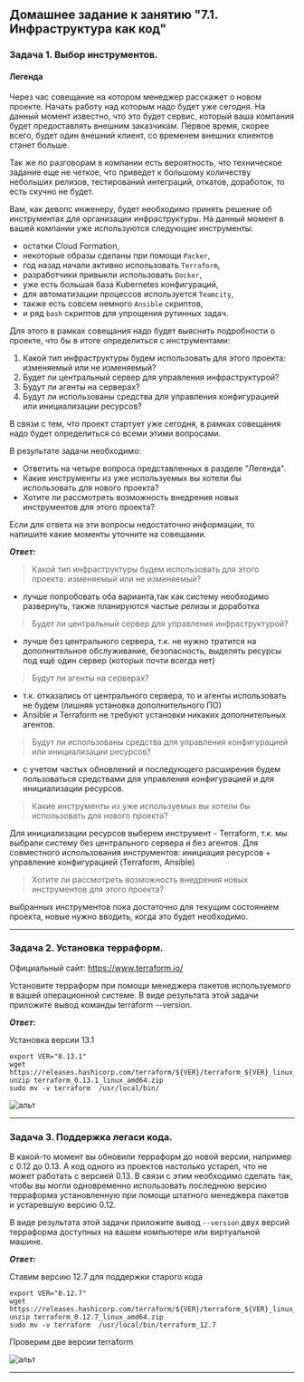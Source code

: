 ## Домашнее задание к занятию "7.1. Инфраструктура как код"


### Задача 1. Выбор инструментов.

#### Легенда
  Через час совещание на котором менеджер расскажет о новом проекте. Начать работу над которым надо будет уже сегодня. На данный момент известно, что это будет сервис, который ваша компания будет предоставлять внешним заказчикам. Первое время, скорее всего, будет один внешний клиент, со временем внешних клиентов станет больше.

Так же по разговорам в компании есть вероятность, что техническое задание еще не четкое, что приведет к большому количеству небольших релизов, тестирований интеграций, откатов, доработок, то есть скучно не будет.

Вам, как девопс инженеру, будет необходимо принять решение об инструментах для организации инфраструктуры. На данный момент в вашей компании уже используются следующие инструменты:


* остатки Сloud Formation,
* некоторые образы сделаны при помощи `Packer`,
* год назад начали активно использовать `Terraform`,
* разработчики привыкли использовать `Docker`,
* уже есть большая база Kubernetes конфигураций,
* для автоматизации процессов используется `Teamcity`,
* также есть совсем немного `Ansible` скриптов,
* и ряд `bash` скриптов для упрощения рутинных задач.

Для этого в рамках совещания надо будет выяснить подробности о проекте, что бы в итоге определиться с инструментами:

1. Какой тип инфраструктуры будем использовать для этого проекта: изменяемый или не изменяемый?
2. Будет ли центральный сервер для управления инфраструктурой?
3. Будут ли агенты на серверах?
4. Будут ли использованы средства для управления конфигурацией или инициализации ресурсов?

В связи с тем, что проект стартует уже сегодня, в рамках совещания надо будет определиться со всеми этими вопросами.

В результате задачи необходимо:

* Ответить на четыре вопроса представленных в разделе "Легенда".
* Какие инструменты из уже используемых вы хотели бы использовать для нового проекта?
* Хотите ли рассмотреть возможность внедрения новых инструментов для этого проекта?

Если для ответа на эти вопросы недостаточно информации, то напишите какие моменты уточните на совещании.

***Ответ:***

> Какой тип инфраструктуры будем использовать для этого проекта: изменяемый или не изменяемый?
- лучше попробовать оба варианта,так как систему необходимо развернуть, также планируются частые релизы и доработка

> Будет ли центральный сервер для управления инфраструктурой?
-  лучше без центрального сервера, т.к. не нужно тратится на дополнительное обслуживание, безопасность, выделять ресурсы под ещё один сервер (которых почти всегда нет)

> Будут ли агенты на серверах?
- т.к. отказались от центрального сервера, то и агенты использовать не будем (лишняя установка дополнительного ПО)
- Ansible и Terraform не требуют установки никаких дополнительных агентов.

>Будут ли использованы средства для управления конфигурацией или инициализации ресурсов?
-  с учетом частых обновлений и последующего расширения будем пользоваться средствами для управления конфигурацией и для инициализации ресурсов.
  
> Какие инструменты из уже используемых вы хотели бы использовать для нового проекта?

 Для инициализации ресурсов выберем инструмент - Terraform, т.к. мы выбрали систему без центрального сервера и без агентов.
 Для совместного использования инструментов: инициация ресурсов + управление конфигурацией (Terraform, Ansible)

>Хотите ли рассмотреть возможность внедрения новых инструментов для этого проекта?

выбранных инструментов пока достаточно для текущим состоянием проекта, новые нужно вводить, когда это будет необходимо.


---

### Задача 2. Установка терраформ.


Официальный сайт: https://www.terraform.io/

Установите терраформ при помощи менеджера пакетов используемого в вашей операционной системе. 
В виде результата этой задачи приложите вывод команды terraform --version.


***Ответ:***

Установка версии 13.1

```
export VER="0.13.1"
wget https://releases.hashicorp.com/terraform/${VER}/terraform_${VER}_linux_amd64.zip
unzip terraform_0.13.1_linux_amd64.zip
sudo mv -v terraform  /usr/local/bin/
```
![альт](https://i.ibb.co/FxrY9Td/Screenshot-28.jpg)

---

### Задача 3. Поддержка легаси кода.

В какой-то момент вы обновили терраформ до новой версии, например с 0.12 до 0.13. А код одного из проектов настолько устарел, что не может работать с версией 0.13. В связи с этим необходимо сделать так, чтобы вы могли одновременно использовать последнюю версию терраформа установленную при помощи штатного менеджера пакетов и устаревшую версию 0.12.

В виде результата этой задачи приложите вывод `--version` двух версий терраформа доступных на вашем компьютере или виртуальной машине.

***Ответ:***

Ставим версию 12.7 для поддержки старого кода

```
export VER="0.12.7"
wget https://releases.hashicorp.com/terraform/${VER}/terraform_${VER}_linux_amd64.zip
unzip terraform_0.12.7_linux_amd64.zip
sudo mv -v terraform  /usr/local/bin/terraform_12.7
```
Проверим две версии terraform

![альт](https://i.ibb.co/nBKvW1J/Screenshot-29.jpg)

---
